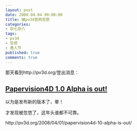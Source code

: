 ```yaml
---
layout: post
date: 2008-04-04 00:00:00
title: 被pv3d官网忽悠
categories:
- 杂七杂八
tags:
- pv3d
- 忽悠
- 愚人节
published: true
comments: true
---
```

<p>那天看到http://pv3d.org/登出消息：
<h2><a title="Permanent Link to Papervision4D 1.0 Alpha is out!" rel="bookmark" href="http://pv3d.org/2008/04/01/papervision4d-10-alpha-is-out/" target="_blank">Papervision4D 1.0 Alpha is out!</a></h2>
以为是发布新的版本了，晕！</p>

<p>才发现被忽悠了，这年头谁都不可靠。</p>

<p>http://pv3d.org/2008/04/01/papervision4d-10-alpha-is-out/</p>

